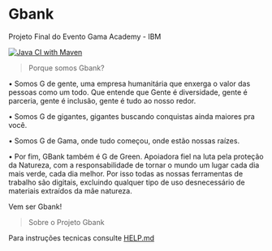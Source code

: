 # Gbank
Projeto Final do Evento Gama Academy - IBM

[![Java CI with Maven](https://github.com/GBank-1/gbank/actions/workflows/maven.yml/badge.svg)](https://github.com/GBank-1/gbank/actions/workflows/maven.yml)


> Porque somos Gbank? 

• Somos G de gente, uma empresa humanitária que enxerga o valor das pessoas como um todo. Que entende que Gente é diversidade, gente é parceria, gente é inclusão, 
gente é tudo ao nosso redor.


• Somos G de gigantes, gigantes buscando conquistas ainda maiores pra você.


• Somos G de Gama, onde tudo começou, onde estão nossas raízes.


• Por fim, GBank também é G de Green. Apoiadora fiel na luta pela proteção da Natureza, com a responsabilidade de tornar o mundo um lugar cada dia mais verde, cada dia melhor. Por isso todas as nossas ferramentas de trabalho são digitais, excluindo qualquer tipo de uso desnecessário de materiais extraídos da mãe natureza.


Vem ser Gbank!

> Sobre o Projeto Gbank

Para instruções tecnicas consulte [HELP.md](HELP.md)
